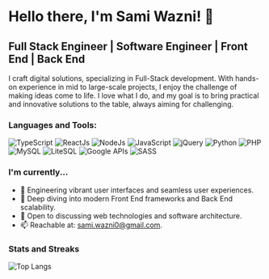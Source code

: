 # Hello there, I'm Sami Wazni! 👋

## Full Stack Engineer | Software Engineer | Front End | Back End

I craft digital solutions, specializing in Full-Stack development. With hands-on experience in mid to large-scale projects, I enjoy the challenge of making ideas come to life. I love what I do, and my goal is to bring practical and innovative solutions to the table, always aiming for challenging.

### Languages and Tools:
![TypeScript](https://img.shields.io/badge/-TypeScript-black?style=flat-square&logo=typescript)
![ReactJs](https://img.shields.io/badge/-ReactJs-black?style=flat-square&logo=react)
![NodeJs](https://img.shields.io/badge/-NodeJs-black?style=flat-square&logo=Node.js)
![JavaScript](https://img.shields.io/badge/-JavaScript-black?style=flat-square&logo=javascript)
![jQuery](https://img.shields.io/badge/-jQuery-black?style=flat-square&logo=jquery)
![Python](https://img.shields.io/badge/-Python-black?style=flat-square&logo=Python)
![PHP](https://img.shields.io/badge/-PHP-black?style=flat-square&logo=PHP)
![MySQL](https://img.shields.io/badge/-MySQL-black?style=flat-square&logo=mysql)
![LiteSQL](https://img.shields.io/badge/-LiteSQL-black?style=flat-square&logo=sqlite)
![Google APIs](https://img.shields.io/badge/-Google%20APIs-black?style=flat-square&logo=google)
![SASS](https://img.shields.io/badge/-SASS-black?style=flat-square&logo=sass)

### I'm currently...

- 🔭 Engineering vibrant user interfaces and seamless user experiences.
- 🌱 Deep diving into modern Front End frameworks and Back End scalability.
- 💬 Open to discussing web technologies and software architecture.
- 📫 Reachable at: sami.wazni0@gmail.com.

### Stats and Streaks
![Top Langs](https://github-readme-stats.vercel.app/api/top-langs/?username=samiwazni&hide_progress=true)
